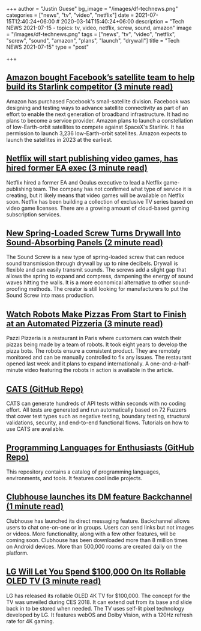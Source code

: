 +++
author = "Justin Guese"
bg_image = "/images/df-technews.png"
categories = ["news", "tv", "video", "netflix"]
date = 2021-07-15T12:40:24+06:00 # 2020-03-14T15:40:24+06:00
description = "Tech NEWS 2021-07-15 - topics: tv, video, netflix, screw, sound, amazon"
image = "/images/df-technews.png"
tags = ["news", "tv", "video", "netflix", "screw", "sound", "amazon", "plans", "launch", "drywall"]
title = "Tech NEWS 2021-07-15"
type = "post"

+++

## [Amazon bought Facebook’s satellite team to help build its Starlink competitor (3 minute read)](https://arstechnica.com/information-technology/2021/07/amazon-bought-facebooks-satellite-team-to-help-build-its-starlink-competitor/)

Amazon has purchased Facebook's small-satellite division. Facebook was designing and testing ways to advance satellite connectivity as part of an effort to enable the next generation of broadband infrastructure. It had no plans to become a service provider. Amazon plans to launch a constellation of low-Earth-orbit satellites to compete against SpaceX's Starlink. It has permission to launch 3,236 low-Earth-orbit satellites. Amazon expects to launch the satellites in 2023 at the earliest.

## [Netflix will start publishing video games, has hired former EA exec (3 minute read)](https://arstechnica.com/gaming/2021/07/netflix-will-start-publishing-video-games-has-hired-former-ea-exec/)

Netflix hired a former EA and Oculus executive to lead a Netflix game-publishing team. The company has not confirmed what type of service it is creating, but it likely means that video games will be available on Netflix soon. Netflix has been building a collection of exclusive TV series based on video game licenses. There are a growing amount of cloud-based gaming subscription services.

## [New Spring-Loaded Screw Turns Drywall Into Sound-Absorbing Panels (2 minute read)](https://gizmodo.com/new-spring-loaded-screw-turns-drywall-into-sound-absorb-1847280616)

The Sound Screw is a new type of spring-loaded screw that can reduce sound transmission through drywall by up to nine decibels. Drywall is flexible and can easily transmit sounds. The screws add a slight gap that allows the spring to expand and compress, dampening the energy of sound waves hitting the walls. It is a more economical alternative to other sound-proofing methods. The creator is still looking for manufacturers to put the Sound Screw into mass production.

## [Watch Robots Make Pizzas From Start to Finish at an Automated Pizzeria (3 minute read)](https://singularityhub.com/2021/07/14/watch-robots-make-pizzas-from-start-to-finish-at-an-automated-pizzeria/)

Pazzi Pizzeria is a restaurant in Paris where customers can watch their pizzas being made by a team of robots. It took eight years to develop the pizza bots. The robots ensure a consistent product. They are remotely monitored and can be manually controlled to fix any issues. The restaurant opened last week and it plans to expand internationally. A one-and-a-half-minute video featuring the robots in action is available in the article.

## [CATS (GitHub Repo)](https://github.com/Endava/cats)

CATS can generate hundreds of API tests within seconds with no coding effort. All tests are generated and run automatically based on 72 Fuzzers that cover test types such as negative testing, boundary testing, structural validations, security, and end-to-end functional flows. Tutorials on how to use CATS are available.

## [Programming Languages for Enthusiasts (GitHub Repo)](https://github.com/prathyvsh/pl-catalog)

This repository contains a catalog of programming languages, environments, and tools. It features cool indie projects.

## [Clubhouse launches its DM feature Backchannel (1 minute read)](https://www.theverge.com/2021/7/14/22576771/clubhouse-dm-backchannel-update-message)

Clubhouse has launched its direct messaging feature. Backchannel allows users to chat one-on-one or in groups. Users can send links but not images or videos. More functionality, along with a few other features, will be coming soon. Clubhouse has been downloaded more than 8 million times on Android devices. More than 500,000 rooms are created daily on the platform.

## [LG Will Let You Spend $100,000 On Its Rollable OLED TV (3 minute read)](https://screenrant.com/lg-rollable-oled-r-tv-available-price-design-features/)

LG has released its rollable OLED 4K TV for $100,000. The concept for the TV was unveiled during CES 2018. It can extend out from its base and slide back in to be stored when needed. The TV uses self-lit pixel technology developed by LG. It features webOS and Dolby Vision, with a 120Hz refresh rate for 4K gaming.

